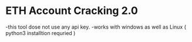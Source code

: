 # ETH Account Cracking 2.0
-this tool dose not use any api key.
-works with windows as well as Linux ( python3 installtion requried )
